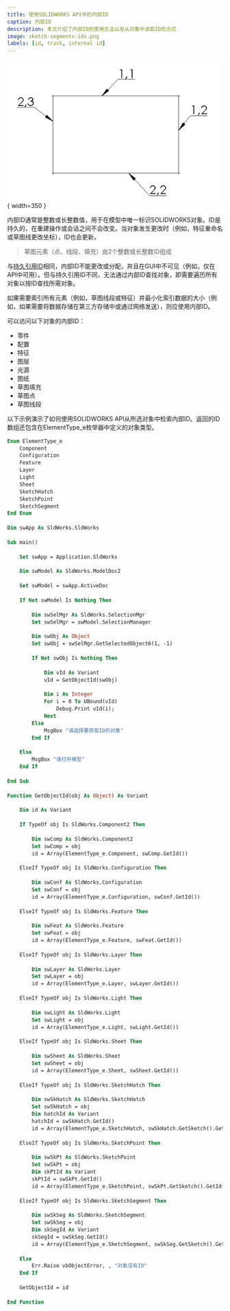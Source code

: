 ```yaml
---
title: 使用SOLIDWORKS API中的内部ID
caption: 内部ID
description: 本文介绍了内部ID的使用方法以及从对象中读取ID的方式
image: sketch-segments-ids.png
labels: [id, track, internal id]
---
```

![在草图中分配给草图线的内部ID](sketch-segments-ids.png){ width=350 }

内部ID通常是整数或长整数值，用于在模型中唯一标识SOLIDWORKS对象。ID是持久的，在重建操作或会话之间不会改变。当对象发生更改时（例如，特征重命名或草图线更改坐标），ID也会更新。

> 草图元素（点、线段、填充）由2个整数或长整数ID组成

与[持久引用ID](/docs/codestack/solidworks-api/document/tracking-objects/persist-references)相同，内部ID不能更改或分配，并且在GUI中不可见（例如，仅在API中可用）。但与持久引用ID不同，无法通过内部ID查找对象，即需要遍历所有对象以按ID查找所需对象。

如果需要索引所有元素（例如，草图线段或特征）并最小化索引数据的大小（例如，如果需要将数据存储在第三方存储中或通过网络发送），则应使用内部ID。

可以访问以下对象的内部ID：

* 零件
* 配置
* 特征
* 图层
* 光源
* 图纸
* 草图填充
* 草图点
* 草图线段

以下示例演示了如何使用SOLIDWORKS API从所选对象中检索内部ID。返回的ID数组还包含在ElementType_e枚举器中定义的对象类型。

~~~ vb
Enum ElementType_e
    Component
    Configuration
    Feature
    Layer
    Light
    Sheet
    SketchHatch
    SketchPoint
    SketchSegment
End Enum

Dim swApp As SldWorks.SldWorks

Sub main()

    Set swApp = Application.SldWorks
    
    Dim swModel As SldWorks.ModelDoc2

    Set swModel = swApp.ActiveDoc
    
    If Not swModel Is Nothing Then
        
        Dim swSelMgr As SldWorks.SelectionMgr
        Set swSelMgr = swModel.SelectionManager
        
        Dim swObj As Object
        Set swObj = swSelMgr.GetSelectedObject6(1, -1)
        
        If Not swObj Is Nothing Then        
        
            Dim vId As Variant
            vId = GetObjectId(swObj)
        
            Dim i As Integer
            For i = 0 To UBound(vId)
                Debug.Print vId(i);
            Next
        Else
            MsgBox "请选择要获取ID的对象"
        End If
        
    Else
        MsgBox "请打开模型"
    End If
        
End Sub

Function GetObjectId(obj As Object) As Variant
    
    Dim id As Variant
    
    If TypeOf obj Is SldWorks.Component2 Then
        
        Dim swComp As SldWorks.Component2
        Set swComp = obj
        id = Array(ElementType_e.Component, swComp.GetId())
        
    ElseIf TypeOf obj Is SldWorks.Configuration Then
        
        Dim swConf As SldWorks.Configuration
        Set swConf = obj
        id = Array(ElementType_e.Configuration, swConf.GetId())
        
    ElseIf TypeOf obj Is SldWorks.Feature Then
        
        Dim swFeat As SldWorks.Feature
        Set swFeat = obj
        id = Array(ElementType_e.Feature, swFeat.GetId())
        
    ElseIf TypeOf obj Is SldWorks.Layer Then
        
        Dim swLayer As SldWorks.Layer
        Set swLayer = obj
        id = Array(ElementType_e.Layer, swLayer.GetId())
        
    ElseIf TypeOf obj Is SldWorks.Light Then
        
        Dim swLight As SldWorks.Light
        Set swLight = obj
        id = Array(ElementType_e.Light, swLight.GetId())
        
    ElseIf TypeOf obj Is SldWorks.Sheet Then
        
        Dim swSheet As SldWorks.Sheet
        Set swSheet = obj
        id = Array(ElementType_e.Sheet, swSheet.GetId())
        
    ElseIf TypeOf obj Is SldWorks.SketchHatch Then
        
        Dim swSkHatch As SldWorks.SketchHatch
        Set swSkHatch = obj
        Dim hatchId As Variant
        hatchId = swSkHatch.GetId()
        id = Array(ElementType_e.SketchHatch, swSkHatch.GetSketch().GetId(), hatchId(0), hatchId(1))
        
    ElseIf TypeOf obj Is SldWorks.SketchPoint Then
        
        Dim swSkPt As SldWorks.SketchPoint
        Set swSkPt = obj
        Dim skPtId As Variant
        skPtId = swSkPt.GetId()
        id = Array(ElementType_e.SketchPoint, swSkPt.GetSketch().GetId(), skPtId(0), skPtId(1))
        
    ElseIf TypeOf obj Is SldWorks.SketchSegment Then
        
        Dim swSkSeg As SldWorks.SketchSegment
        Set swSkSeg = obj
        Dim skSegId As Variant
        skSegId = swSkSeg.GetId()
        id = Array(ElementType_e.SketchSegment, swSkSeg.GetSketch().GetId(), skSegId(0), skSegId(1))
        
    Else
        Err.Raise vbObjectError, , "对象没有ID"
    End If
    
    GetObjectId = id
    
End Function
~~~